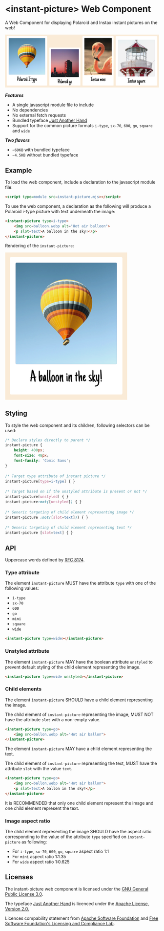 # &lt;instant-picture&gt; Web Component
A Web Component for displaying Polaroid and Instax instant pictures on the web!

![Different instant pictures](example/banner.png "Different instant pictures")

***Features***
* A single javascript module file to include
* No dependencies
* No external fetch requests
* Bundled typeface [Just Another Hand](https://fonts.google.com/specimen/Just+Another+Hand)
* Support for the common picture formats `i-type`, `sx-70`, `600`, `go`, `square` and `wide`

***Two flavors***
* `~69KB` with bundled typeface 
* `~4.5KB` without bundled typeface

## Example
To load the web component, include a declaration to the javascript module file:

```html
<script type=module src=instant-picture.mjs></script>
```

To use the web component, a declaration as the following will produce a Polaroid i-type picture with text underneath the image:
```html
<instant-picture type=i-type>
    <img src=balloon.webp alt="Hot air balloon">
    <p slot=text>A balloon in the sky!</p>
</instant-picture>
```
Rendering of the `instant-picture`:

<img src=example/example.png alt="Rendered Polaroid i-type picture" width=400>

## Styling 
To style the web component and its children, following selectors can be used: 

```css
/* Declare styles directly to parent */
instant-picture {
    height: 400px;
    font-size: 48px;
    font-family: 'Comic Sans';
}

/* Target type attribute of instant picture */
instant-picture[type=i-type] { }

/* Target based on if the unstyled attribute is present or not */
instant-picture[unstyled] { }
instant-picture:not([unstyled]) { }

/* Generic targeting of child element representing image */
instant-picture :not([slot=text])) { }

/* Generic targeting of child element representing text */
instant-picture [slot=text] { }
```

## API

Uppercase words defined by [RFC 8174](https://datatracker.ietf.org/doc/html/rfc8174 "Ambiguity of Uppercase vs Lowercase in RFC 2119 Key Words").

### Type attribute

The element `instant-picture` MUST have the attribute `type` with one of the following values:
* `i-type`
* `sx-70`
* `600`
* `go`
* `mini`
* `square`
* `wide`

```html
<instant-picture type=wide></instant-picture>
```
### Unstyled attribute
The element `instant-picture` MAY have the boolean attribute `unstyled` to prevent default styling of the child element representing the image.

```html
<instant-picture type=wide unstyled></instant-picture>
```

### Child elements
The element `instant-picture` SHOULD have a child element representing the image.

The child element of `instant-picture` representing the image, MUST NOT have the attribute `slot` with a non-empty value.

```html
<instant-picture type=go>
    <img src=ballon.webp alt="Hot air ballon">
</instant-picture>
```

The element `instant-picture` MAY have a child element representing the text.

The child element of `instant-picture` representing the text, MUST have the attribute `slot` with the value `text`.

```html
<instant-picture type=go>
    <img src=ballon.webp alt="Hot air ballon">
    <p slot=text>A ballon in the sky!</p>
</instant-picture>
```

It is RECOMMENDED that only one child element represent the image and one child element represent the text.

### Image aspect ratio

The child element representing the image SHOULD have the aspect ratio corresponding to the value of the attribute `type` specified on `instant-picture` as following:
* For `i-type`, `sx-70`, `600`, `go`, `square` aspect ratio 1:1
* For `mini` aspect ratio 1:1.35
* For `wide` aspect ratio 1:0.625

## Licenses
The instant-picture web component is licensed under the [GNU General Public License 3.0](https://www.gnu.org/licenses/gpl-3.0.html).

The typeface [Just Another Hand](https://fonts.google.com/specimen/Just+Another+Hand) is licenced under the [Apache License, Version 2.0.](https://www.apache.org/licenses/LICENSE-2.0)

Licences compability statement from [Apache Software Foundation](https://www.apache.org/licenses/GPL-compatibility.html) and [Free Software Foundation's Licensing and Compliance Lab](https://www.gnu.org/licenses/license-list.html#apache2).